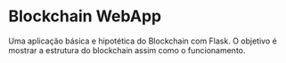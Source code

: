 # Blockchain WebApp
Uma aplicação básica e hipotética do Blockchain com Flask. O objetivo é mostrar a estrutura do blockchain assim como o funcionamento.
